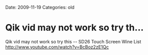Date: 2009-11-19
Categories: old

# Qik vid may not work so try th...

Qik vid may not work so try this -- SD26 Touch Screen Wine List <a href="http://www.youtube.com/watch?v=BcBoz2zE1Qc" rel="nofollow">http://www.youtube.com/watch?v=BcBoz2zE1Qc</a>
